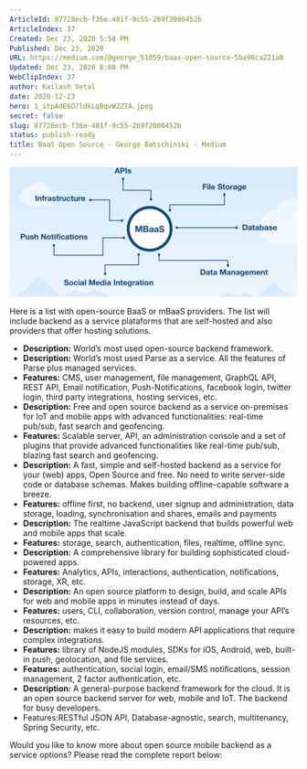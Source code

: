 ```yaml
---
ArticleId: 87728ecb-f36e-401f-9c55-269f2000452b
ArticleIndex: 37
Created: Dec 23, 2020 5:58 PM
Published: Dec 23, 2020
URL: https://medium.com/@george_51059/baas-open-source-5ba96ca221a0
Updated: Dec 23, 2020 8:08 PM
WebClipIndex: 37
author: Kailash Vetal
date: 2020-12-23
hero: 1_itpAdE6O7ldkLqBqvW2ZTA.jpeg
secret: false
slug: 87728ecb-f36e-401f-9c55-269f2000452b
status: publish-ready
title: BaaS Open Source - George Batschinski - Medium
---
```

![1*byTjSQjWhyqQeePBtHbBJQ.png](37%20611eb7f578e24b049ea746f3597b3546/1byTjSQjWhyqQeePBtHbBJQ.png)

Here is a list with open-source BaaS or mBaaS providers. The list will include backend as a service plataforms that are self-hosted and also providers that offer hosting solutions.

- **Description:** World’s most used open-source backend framework.
- **Description:** World’s most used Parse as a service. All the features of Parse plus managed services.
- **Features:** CMS, user management, file management, GraphQL API, REST API, Email notification, Push-Notifications, facebook login, twitter login, third party integrations, hosting services, etc.
- **Description:** Free and open source backend as a service on-premises for IoT and mobile apps with advanced functionalities: real-time pub/sub, fast search and geofencing.
- **Features:** Scalable server, API, an administration console and a set of plugins that provide advanced functionalities like real-time pub/sub, blazing fast search and geofencing.
- **Description:** A fast, simple and self-hosted backend as a service for your (web) apps, Open Source and free. No need to write server-side code or database schemas. Makes building offline-capable software a breeze.
- **Features:** offline first, no backend, user signup and administration, data storage, loading, synchronisation and shares, emails and payments
- **Description:** The realtime JavaScript backend that builds powerful web and mobile apps that scale.
- **Features:** storage, search, authentication, files, realtime, offline sync.
- **Description:** A comprehensive library for building sophisticated cloud-powered apps.
- **Features:** Analytics, APIs, interactions, authentication, notifications, storage, XR, etc.
- **Description:** An open source platform to design, build, and scale APIs for web and mobile apps in minutes instead of days.
- **Features:** users, CLI, collaboration, version control, manage your API’s resources, etc.
- **Description:** makes it easy to build modern API applications that require complex integrations.
- **Features:** library of NodeJS modules, SDKs for iOS, Android, web, built-in push, geolocation, and file services.
- **Features:** authentication, social login, email/SMS notifications, session management, 2 factor authentication, etc.
- **Description:** A general-purpose backend framework for the cloud. It is an open source backend server for web, mobile and IoT. The backend for busy developers.
- Features:RESTful JSON API, Database-agnostic, search, multitenancy, Spring Security, etc.

Would you like to know more about open source mobile backend as a service options? Please read the complete report below:
